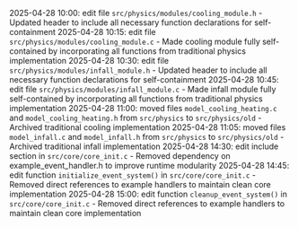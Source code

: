 <!-- Purpose: Record todays work to avoid duplication / forgotten work -->
<!-- Update Rules:
- A "group of edits" are changes made to a single function/file/struct/variable/etc, or a new file
- ALWAYS refer to this file BEFORE starting a new group of edits to avoid duplication
- ALWAYS write to this file AFTER finishing a group of edits before moving on
- Must have the following format:
  • <today's date> <24hr time right now>: <new/edit/removed> <function/file/struct/variable/etc> in <filename> - <short description of change>
  • E.g. 2025-04-23 09:34: edit function `evolve_galaxies()` in `src/core/core_build_model.c` - Integrated evolution diagnostics into galaxy evolution pipeline
  • E.g. 2025-04-24 13:10: new file `src/core/core_evolution_diagnostics.c` - Created implementation file for evolution diagnostics system
- Record new edits even when they're to something that's already been recorded here
- Always add to bottom of list
- If you discover duplication go back and check the code, then report and stop for instructions
-->

2025-04-28 10:00: edit file `src/physics/modules/cooling_module.h` - Updated header to include all necessary function declarations for self-containment
2025-04-28 10:15: edit file `src/physics/modules/cooling_module.c` - Made cooling module fully self-contained by incorporating all functions from traditional physics implementation
2025-04-28 10:30: edit file `src/physics/modules/infall_module.h` - Updated header to include all necessary function declarations for self-containment
2025-04-28 10:45: edit file `src/physics/modules/infall_module.c` - Made infall module fully self-contained by incorporating all functions from traditional physics implementation
2025-04-28 11:00: moved files `model_cooling_heating.c` and `model_cooling_heating.h` from `src/physics` to `src/physics/old` - Archived traditional cooling implementation
2025-04-28 11:05: moved files `model_infall.c` and `model_infall.h` from `src/physics` to `src/physics/old` - Archived traditional infall implementation
2025-04-28 14:30: edit include section in `src/core/core_init.c` - Removed dependency on example_event_handler.h to improve runtime modularity
2025-04-28 14:45: edit function `initialize_event_system()` in `src/core/core_init.c` - Removed direct references to example handlers to maintain clean core implementation
2025-04-28 15:00: edit function `cleanup_event_system()` in `src/core/core_init.c` - Removed direct references to example handlers to maintain clean core implementation
